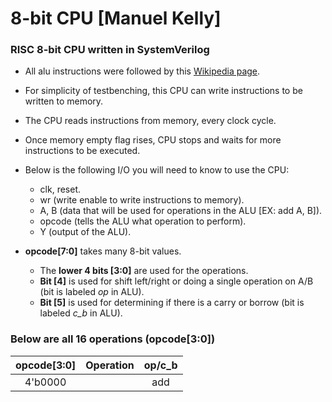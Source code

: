 # 8-bit CPU [Manuel Kelly]
### RISC 8-bit CPU written in SystemVerilog
* All alu instructions were followed by this [Wikipedia page](https://en.wikipedia.org/wiki/Arithmetic_logic_unit).
* For simplicity of testbenching, this CPU can write instructions to be written to memory.
* The CPU reads instructions from memory, every clock cycle.
* Once memory empty flag rises, CPU stops and waits for more instructions to be executed.
* Below is the following I/O you will need to know to use the CPU:
  * clk, reset.
  * wr (write enable to write instructions to memory).
  * A, B (data that will be used for operations in the ALU [EX: add A, B]).
  * opcode (tells the ALU what operation to perform).
  * Y (output of the ALU).

* **opcode[7:0]** takes many 8-bit values. 
  * The **lower 4 bits [3:0]** are used for the operations. 
  * **Bit [4]** is used for shift left/right or doing a single operation on A/B (bit is labeled *op* in ALU).
  * **Bit [5]** is used for determining if there is a carry or borrow (bit is labeled *c_b* in ALU).
### Below are all 16 operations (opcode[3:0])

|opcode[3:0]|Operation|op/c_b|
| :-------: | :----: | :---: |
| 4'b0000 | | add | | NA |
  
